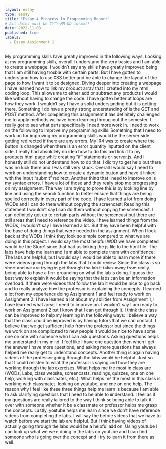 ```yaml
---
layout: essay
type: essay
title: "Essay 4 Progress In Programming Report"
# All dates must be YYYY-MM-DD format!
date: 2022-11-08
published: true
labels:
  - Essay Assignment 1
---
```


My programming skills have greatly improved in the following ways:
Looking at my programming skills, overall I understand the very basics and I am able to create a webpage. I wouldn’t say any skills have greatly improved being that I am still having trouble with certain parts. But I have gotten to understand how to use CSS better and be able to change the layout of the page to how I want it to be designed. Diving deeper into creating a webpage I have learned how to link my product array that I created into my html coding loop. This allows me to either add or subtract any products I would like without having to change the code. I have gotten better at loops are how they work. I wouldn’t say I have a solid understanding but it is getting there. Something I do have a pretty strong understanding of is the GET and POST method. After completing this assignment it has definitely challenged me to apply methods we have been learning throughout the semester. I really got to see what parts specifically I need more work in. 
I need to work on the following to improve my programming skills:
Something that I need to work on for improving my programming skills would be the server side getting redirected if there are any errors. My IR4 was to create where the button is changed when there is an error quantity inputted on the client side. I really had absolutely no idea how to do this and link it to my products.html page while creating “if” statements on server.js. And I honestly still do not understand how to do that. I did try to get help but there was no luck there and I was still very stuck. Overall I would say I need to work on understanding how to create a dynamic button and have it linked with the input “submit” redirect. Another thing that I need to improve on is my syntax errors. I have a lot of those and they really stop me progressing on my assignment. The way I am trying to prove this is by looking line by line and using the search function to better ensure that things are being spelled correctly in every part of the code. 
I have learned a lot from doing WODs and I can do them without copying the screencast:
Reading this statement I wouldn’t say I can do them without copying the screencast. I can definitely get up to certain parts without the screencast but there are still areas that I need to reference the video. I have learned things from the WODs, I wouldn’t say I have learned a lot. But they have been helpful with the base of doing things that were needed in the assignment. When I look back at the WODs I think they look so simple compared to what we are doing in this project. I would say the most helpful WOD we have completed would be the Store1 since that had us linking the js file to the html file. 
The labs have help me learn and I am able to complete them with confidence:
The labs are helpful, but I would say I would be able to learn more if there were videos going through the labs that I could review. Since the class is so short and we are trying to get through the lab it takes away from really being able to have a firm grounding on what the lab is doing. I guess the best way to explain it would be saying that the labs can be an information overload. If there were videos that follow the lab it would be nice to go back and to really analyze how the professor is explaining the concepts. 
I learned a lot from my experience doing Assignment 1 and feel ready to work on Assignment 2:
I have learned a lot about my abilities from Assignment 1, I have learned what areas I need to improve on. I wouldn’t say I am ready to work on Assignment 2 but I know that I can get through it. 
I think the class can be improved to help my learning in the following ways:
I believe a way that the class could be improved is by having tutors that we can contact. I believe that we get sufficient help from the professor but since the things we work on are complicated to new people it would be nice to have some one on one with someone who I can ask questions. Asking questions helps me understand in my mind. I feel like I have one question then when I get the answer I have more questions, and asking more questions has always helped me really get to understand concepts. Another thing is again having videos of the professor going through the labs would be helpful. Just so that I could relisten to what the professor is saying and how they are working through the lab exercises. 
What helps me the most in class are (WODs, Labs, class website, screencasts, readings, quizzes, one on one help, working with classmates, etc.):
What helps me the most in this class is working with classmates, looking on youtube, and one on one help. The reason why I feel like these three things help me learn is because I am able to ask clarifying questions that I need to be able to understand. I feel as if my questions are really tailored to the way I think so being able to talk it over with someone whether it be a classmate or professor helps me grasp the concepts. Lastly, youtube helps me learn since we don’t have reference videos from completing the labs. I will say the before videos that we have to watch before we start the lab are helpful. But I think having videos of actually going through the labs would be a helpful add on. Using youtube I can look up what we were doing in the labs on youtube and I can find someone who is going over the concept and I try to learn it from there as well. 

